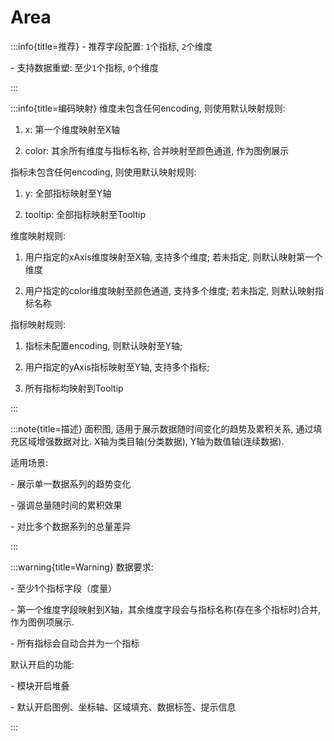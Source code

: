 # Area

:::info{title=推荐}
\- 推荐字段配置: `1`个指标, `2`个维度

\- 支持数据重塑: 至少`1`个指标, `0`个维度

:::

:::info{title=编码映射}
维度未包含任何encoding, 则使用默认映射规则:

1. x: 第一个维度映射至X轴

2. color: 其余所有维度与指标名称, 合并映射至颜色通道, 作为图例展示

指标未包含任何encoding, 则使用默认映射规则:

1. y: 全部指标映射至Y轴

2. tooltip: 全部指标映射至Tooltip



维度映射规则:

1. 用户指定的xAxis维度映射至X轴, 支持多个维度; 若未指定, 则默认映射第一个维度

2. 用户指定的color维度映射至颜色通道, 支持多个维度; 若未指定, 则默认映射指标名称

指标映射规则:

1. 指标未配置encoding, 则默认映射至Y轴;

2. 用户指定的yAxis指标映射至Y轴, 支持多个指标;

3. 所有指标均映射到Tooltip

:::

:::note{title=描述}
面积图, 适用于展示数据随时间变化的趋势及累积关系, 通过填充区域增强数据对比. X轴为类目轴(分类数据), Y轴为数值轴(连续数据).

适用场景:

\- 展示单一数据系列的趋势变化

\- 强调总量随时间的累积效果

\- 对比多个数据系列的总量差异

:::

:::warning{title=Warning}
数据要求:

\- 至少1个指标字段（度量）

\- 第一个维度字段映射到X轴，其余维度字段会与指标名称(存在多个指标时)合并, 作为图例项展示.

\- 所有指标会自动合并为一个指标

默认开启的功能:

\- 模块开启堆叠

\- 默认开启图例、坐标轴、区域填充、数据标签、提示信息

:::

